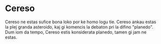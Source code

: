 # Cereso

Cereso ne estas sufice bona loko por ke homo logu tie. Cereso ankau estas la
plej granda asteroido, kaj gi komencis la debaton pri la difino "planedo". Dum
iom da tempo, Cereso estis konsiderata planedo, tamen gi jam ne estas.
